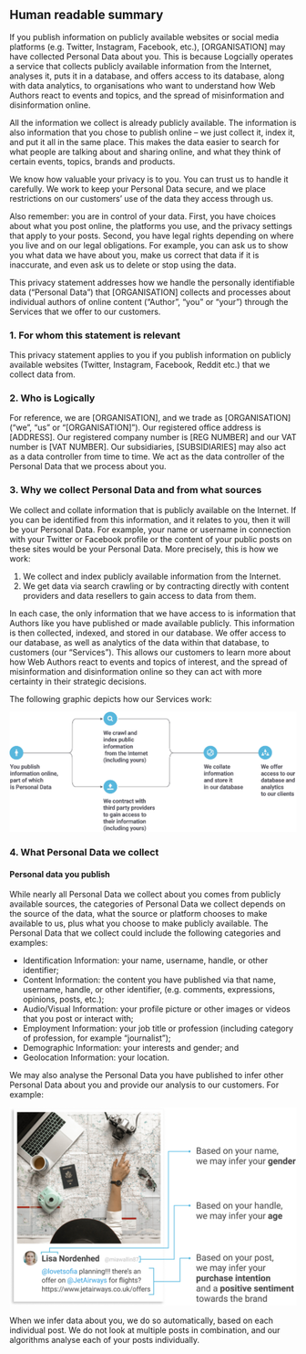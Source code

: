 ## Human readable summary
If you publish information on publicly available websites or social media platforms (e.g. Twitter, Instagram, Facebook, etc.), [ORGANISATION] may have collected Personal Data about you. This is because Logcially operates a service that collects publicly available information from the Internet, analyses it, puts it in a database, and offers access to its database, along with data analytics, to organisations who want to understand how Web Authors react to events and topics, and the spread of misinformation and disinformation online.

All the information we collect is already publicly available. The information is also information that you chose to publish online – we just collect it, index it, and put it all in the same place. This makes the data easier to search for what people are talking about and sharing online, and what they think of certain events, topics, brands and products.

We know how valuable your privacy is to you. You can trust us to handle it carefully. We work to keep your Personal Data secure, and we place restrictions on our customers’ use of the data they access through us.

Also remember: you are in control of your data. First, you have choices about what you post online, the platforms you use, and the privacy settings that apply to your posts. Second, you have legal rights depending on where you live and on our legal obligations. For example, you can ask us to show you what data we have about you, make us correct that data if it is inaccurate, and even ask us to delete or stop using the data.

This privacy statement addresses how we handle the personally identifiable data (“Personal Data”) that [ORGANISATION] collects and processes about individual authors of online content (“Author”, “you” or “your”) through the Services that we offer to our customers.

###  1. For whom this statement is relevant
 This privacy statement applies to you if you publish information on publicly available websites (Twitter, Instagram, Facebook, Reddit etc.) that we  collect data from.

### 2. Who is Logically
 For reference, we are [ORGANISATION], and we trade as [ORGANISATION] (“we”, “us” or “[ORGANISATION]”). Our registered office address is [ADDRESS]. Our registered company number is [REG NUMBER] and our VAT number is [VAT NUMBER]. Our subsidiaries, [SUBSIDIARIES] may also act as a data controller from time to time. We act as the data controller of the Personal Data that we process about you.

### 3. Why we collect Personal Data and from what sources
We collect and collate information that is publicly available on the Internet. If you can be identified from this information, and it relates to you, then it will be your Personal Data. For example, your name or username in connection with your Twitter or Facebook profile or the content of your public posts on these sites would be your Personal Data. More precisely, this is how we work: 

1. We collect and index publicly available information from the Internet. 
2. We get data via search crawling or by contracting directly with content providers and data resellers to gain access to data from them. 

In each case, the only information that we have access to is information that Authors like you have published or made available publicly. This information is then collected, indexed, and stored in our database. We offer access to our database, as well as analytics of the data within that database, to customers (our “Services”). This allows our customers to learn more about how Web Authors react to events and topics of interest, and the spread of misinformation and disinformation online so they can act with more certainty in their strategic decisions.  

The following graphic depicts how our Services work:

![alt text](https://github.com/JonathanBowker/privacy-framework/blob/main/images/resize.png "How our Services work")

### 4. What Personal Data we collect
#### Personal data you publish

While nearly all Personal Data we collect about you comes from publicly available sources, the  categories of  Personal Data we collect depends on the source of the data, what the source or platform chooses to make available to us, plus what you choose to make publicly available. The Personal Data that we collect could include the following categories and examples:

- Identification Information: your name, username, handle, or other identifier;
- Content Information: the content you have published via that name, username, handle, or other identifier, (e.g. comments, expressions, opinions, posts, etc.);
- Audio/Visual Information: your profile picture or other images or videos that you post or interact with;
- Employment Information: your job title or profession (including category of profession, for example “journalist”);
- Demographic Information: your interests and gender; and
- Geolocation Information: your location.

We may also analyse the Personal Data you have published to infer other Personal Data about you and provide our analysis to our customers. For example:

![alt text](https://github.com/JonathanBowker/privacy-framework/blob/main/images/Personal%20Data%20you%20have%20published.png "Personal data you publish")

When we infer data about you, we do so automatically, based on each individual post. We do not look at multiple posts in combination, and our algorithms analyse each of your posts individually.
